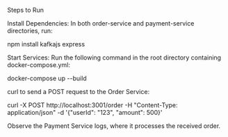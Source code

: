 Steps to Run

Install Dependencies:
In both order-service and payment-service directories, run:

npm install kafkajs express

Start Services: Run the following command in the root directory containing docker-compose.yml:

docker-compose up --build

curl to send a POST request to the Order Service:

curl -X POST http://localhost:3001/order -H "Content-Type: application/json" -d '{"userId": "123", "amount": 500}'

Observe the Payment Service logs, where it processes the received order.
